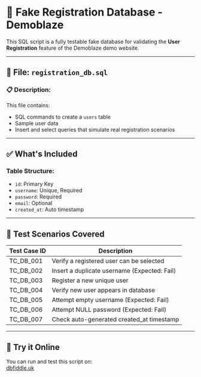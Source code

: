 # 🧪 Fake Registration Database - Demoblaze

This SQL script is a fully testable fake database for validating the **User Registration** feature of the Demoblaze demo website.

---

## 📄 File: `registration_db.sql`

### 📋 Description:
This file contains:
- SQL commands to create a `users` table
- Sample user data
- Insert and select queries that simulate real registration scenarios

---

## ✅ What's Included

### Table Structure:
- `id`: Primary Key
- `username`: Unique, Required
- `password`: Required
- `email`: Optional
- `created_at`: Auto timestamp

---

## 🧪 Test Scenarios Covered

| Test Case ID  | Description                                           |
|---------------|-------------------------------------------------------|
| TC_DB_001     | Verify a registered user can be selected              |
| TC_DB_002     | Insert a duplicate username (Expected: Fail)          |
| TC_DB_003     | Register a new unique user                            |
| TC_DB_004     | Verify new user appears in database                   |
| TC_DB_005     | Attempt empty username (Expected: Fail)               |
| TC_DB_006     | Attempt NULL password (Expected: Fail)                |
| TC_DB_007     | Check auto-generated created_at timestamp             |

---

## 🔗 Try it Online

You can run and test this script on:  
[dbfiddle.uk](https://dbfiddle.uk/zudNr5zF)
